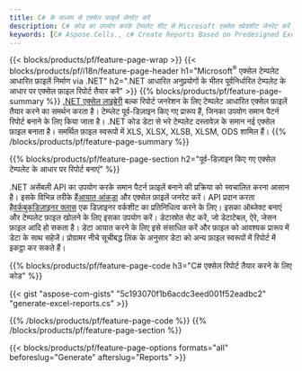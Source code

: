 ```yaml
---
title: C# के माध्यम से एक्सेल फ़ाइलें जेनरेट करें
description: C# कोड का उपयोग करके टेम्पलेट शीट से Microsoft एक्सेल स्प्रेडशीट जेनरेट करें
keywords: [C# Aspose.Cells., c# Create Reports Based on Predesigned Excel Template., c# Generate Reports Based on Predesigned Excel Template., c# Create Reports Based on Excel Template., C# Generate Reports Based on Excel Template., c# Create Excel files Based on Excel Template., C# Generate Excel files Based on Excel Template]
---
```

{{< blocks/products/pf/feature-page-wrap >}}
{{< blocks/products/pf/i18n/feature-page-header h1="Microsoft<sup>&reg;</sup> एक्सेल टेम्पलेट आधारित फ़ाइलें निर्माण via .NET" h2=".NET आधारित अनुप्रयोगों के भीतर पूर्वनिर्धारित टेम्पलेट के आधार पर एक्सेल फ़ाइल रिपोर्ट तैयार करें" >}}
{{% blocks/products/pf/feature-page-summary %}}
[.NET एक्सेल लाइब्रेरी](/cells/hi/net/) बल्क रिपोर्ट जनरेशन के लिए टेम्पलेट आधारित एक्सेल फ़ाइलें तैयार करने का समर्थन करता है। टेम्प्लेट पूर्व-डिज़ाइन किए गए प्रारूप हैं, जिनका उपयोग समान पैटर्न रिपोर्ट बनाने के लिए किया जाता है। .NET कोड डेटा से भरे टेम्पलेट दस्तावेज़ के समान नई एक्सेल फ़ाइल बनाता है। समर्थित फ़ाइल स्वरूपों में XLS, XLSX, XLSB, XLSM, ODS शामिल हैं।
{{% /blocks/products/pf/feature-page-summary %}}

{{% blocks/products/pf/feature-page-section h2="पूर्व-डिज़ाइन किए गए एक्सेल टेम्पलेट के आधार पर रिपोर्ट बनाएं" %}}

.NET असेंबली API का उपयोग करके समान पैटर्न फ़ाइलें बनाने की प्रक्रिया को स्वचालित करना आसान है। इसके विभिन्न तरीके हैं[आयात आंकड़ा](https://docs.aspose.com/cells/net/import-data-into-worksheet/#importing-data-from-json) और एक्सेल फ़ाइलें जनरेट करें। API प्रदान करता है[वर्कबुकडिज़ाइनर क्लास](https://reference.aspose.com/cells/net/aspose.cells/workbookdesigner) एक डिज़ाइनर वर्कशीट का प्रतिनिधित्व करने के लिए। इसका ऑब्जेक्ट बनाएं और टेम्पलेट फ़ाइल खोलने के लिए इसका उपयोग करें। डेटास्रोत सेट करें, जो डेटाटेबल, ऐरे, जेसन फ़ाइल आदि हो सकता है। डेटा आयात करने के लिए इसे संसाधित करें और फ़ाइल को आवश्यक प्रारूप में डेटा के साथ सहेजें। प्रोग्रामर नीचे सूचीबद्ध लिंक के अनुसार डेटा को अन्य फ़ाइल स्वरूपों में रिपोर्ट में इकट्ठा कर सकते हैं।



{{% blocks/products/pf/feature-page-code h3="C# एक्सेल रिपोर्ट तैयार करने के लिए कोड" %}}

{{< gist "aspose-com-gists" "5c193070f1b6acdc3eed001f52eadbc2" "generate-excel-reports.cs" >}}

{{% /blocks/products/pf/feature-page-code %}}
{{% /blocks/products/pf/feature-page-section %}}

{{< blocks/products/pf/feature-page-options formats="all" beforeslug="Generate" afterslug="Reports" >}}
